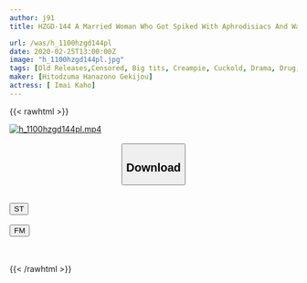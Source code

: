 ```yaml
---
author: j91
title: HZGD-144 A Married Woman Who Got Spiked With Aphrodisiacs And Was Made To Creampie Fuck Her Father-In-Law, Who She Would Have Rather Died Than Have Sex With Kaho Imai

url: /was/h_1100hzgd144pl
date: 2020-02-25T13:00:00Z
image: "h_1100hzgd144pl.jpg"
tags: [Old Releases,Censored, Big tits, Creampie, Cuckold, Drama, Drug, Evil, Married Woman, Restraints, Titty fuck]
maker: [Hitodzuma Hanazono Gekijou]
actress: [ Imai Kaho]
---
```



{{< rawhtml >}}

<div class="video" data-videoid="Zk9vpo1zLGFq08a">
    <a href="javascript:;">
        <img src="/was/h_1100hzgd144pl/h_1100hzgd144pl.jpg" width="WIDTH" height="HEIGHT" alt="h_1100hzgd144pl.mp4" loading="lazy">
    </a>
</div>

<script type="text/javascript" src="https://j91.asia/asset/on-demand-st.js"></script>

<br>
  <link rel="stylesheet" href="https://j91.asia/asset/bs5.css">
  
  <center>
  <button class="btn btn-primary" type="button" data-bs-toggle="collapse" data-bs-target=".multi-collapse" aria-expanded="false" aria-controls="multiCollapseExample1 multiCollapseExample2"><h2>Download</h2></button></center>
</p>
<div class="row">
  <div class="col">
    <div class="collapse multi-collapse" id="multiCollapseExample1">
      <div class="card card-body">
	      	      <br>
<div class="buttons">  
<a href="https://streamtape.to/v/Zk9vpo1zLGFq08a" target="_blank"><button class="btn-hover color-3"><i class="fa fa-download"></i> ST</button></a></div>
    </div>
  </div>
</div>
  <div class="col">
    <div class="collapse multi-collapse" id="multiCollapseExample2">
      <div class="card card-body">
	      <br>
<div class="buttons">
    <a href="https://filemoon.sx/d/sfe5wm7qixnc" target="_blank"><button class="btn-hover color-8"><i class="fa fa-download"></i> FM</button></a></div>
<br><br>
      </div>
    </div>
  </div>
</div>

{{< /rawhtml >}}